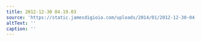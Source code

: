 ```yaml
---
title: 2012-12-30 04.19.03
source: 'https://static.jamesdigioia.com/uploads/2014/01/2012-12-30-04-19-03-scaled.jpg'
altText: ''
caption: ''
---
```



